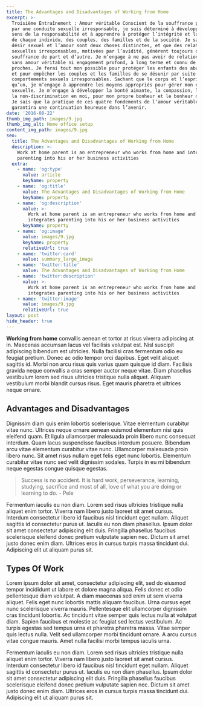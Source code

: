 ```yaml
---
title: The Advantages and Disadvantages of Working from Home
excerpt: >-
  Troisième Entraînement : Amour véritable Conscient de la souffrance provoquée
  par une conduite sexuelle irresponsable, je suis déterminé à développer mon
  sens de la responsabilité et à apprendre à protéger l’intégrité et la sécurité
  de chaque individu, des couples, des familles et de la société. Je sais que le
  désir sexuel et l’amour sont deux choses distinctes, et que des relations
  sexuelles irresponsables, motivées par l’avidité, génèrent toujours de la
  souffrance de part et d’autre. Je m’engage à ne pas avoir de relation sexuelle
  sans amour véritable ni engagement profond, à long terme et connu de mes
  proches. Je ferai tout mon possible pour protéger les enfants des abus sexuels
  et pour empêcher les couples et les familles de se désunir par suite de
  comportements sexuels irresponsables. Sachant que le corps et l’esprit ne font
  qu’un, je m’engage à apprendre les moyens appropriés pour gérer mon énergie
  sexuelle. Je m’engage à développer la bonté aimante, la compassion, la joie et
  la non-discrimination en moi, pour mon propre bonheur et le bonheur d’autrui.
  Je sais que la pratique de ces quatre fondements de l’amour véritable me
  garantira une continuation heureuse dans l’avenir.
date: '2016-08-22'
thumb_img_path: images/9.jpg
thumb_img_alt: Home office setup
content_img_path: images/9.jpg
seo:
  title: The Advantages and Disadvantages of Working from Home
  description: >-
    Work at home parent is an entrepreneur who works from home and integrates
    parenting into his or her business activities
  extra:
    - name: 'og:type'
      value: article
      keyName: property
    - name: 'og:title'
      value: The Advantages and Disadvantages of Working from Home
      keyName: property
    - name: 'og:description'
      value: >-
        Work at home parent is an entrepreneur who works from home and
        integrates parenting into his or her business activities
      keyName: property
    - name: 'og:image'
      value: images/9.jpg
      keyName: property
      relativeUrl: true
    - name: 'twitter:card'
      value: summary_large_image
    - name: 'twitter:title'
      value: The Advantages and Disadvantages of Working from Home
    - name: 'twitter:description'
      value: >-
        Work at home parent is an entrepreneur who works from home and
        integrates parenting into his or her business activities
    - name: 'twitter:image'
      value: images/9.jpg
      relativeUrl: true
layout: post
hide_header: true
---
```


**Working from home** convallis aenean et tortor at risus viverra adipiscing at in. Maecenas accumsan lacus vel facilisis volutpat est. Nisl suscipit adipiscing bibendum est ultricies. Nulla facilisi cras fermentum odio eu feugiat pretium. Donec ac odio tempor orci dapibus. Eget velit aliquet sagittis id. Morbi non arcu risus quis varius quam quisque id diam. Facilisis gravida neque convallis a cras semper auctor neque vitae. Diam phasellus vestibulum lorem sed risus ultricies tristique nulla aliquet. Aliquam vestibulum morbi blandit cursus risus. Eget mauris pharetra et ultrices neque ornare.

## Advantages and Disadvantages 

Dignissim diam quis enim lobortis scelerisque. Vitae elementum curabitur vitae nunc. Ultrices neque ornare aenean euismod elementum nisi quis eleifend quam. Et ligula ullamcorper malesuada proin libero nunc consequat interdum. Quam lacus suspendisse faucibus interdum posuere. Bibendum arcu vitae elementum curabitur vitae nunc. Ullamcorper malesuada proin libero nunc. Sit amet risus nullam eget felis eget nunc lobortis. Elementum curabitur vitae nunc sed velit dignissim sodales. Turpis in eu mi bibendum neque egestas congue quisque egestas.

> Success is no accident. It is hard work, perseverance, learning, studying, sacrifice and most of all, love of what you are doing or learning to do. - Pele

Fermentum iaculis eu non diam. Lorem sed risus ultricies tristique nulla aliquet enim tortor. Viverra nam libero justo laoreet sit amet cursus. Interdum consectetur libero id faucibus nisl tincidunt eget nullam. Aliquet sagittis id consectetur purus ut. Iaculis eu non diam phasellus. Ipsum dolor sit amet consectetur adipiscing elit duis. Fringilla phasellus faucibus scelerisque eleifend donec pretium vulputate sapien nec. Dictum sit amet justo donec enim diam. Ultrices eros in cursus turpis massa tincidunt dui. Adipiscing elit ut aliquam purus sit.

## Types Of Work

Lorem ipsum dolor sit amet, consectetur adipiscing elit, sed do eiusmod tempor incididunt ut labore et dolore magna aliqua. Felis donec et odio pellentesque diam volutpat. A diam maecenas sed enim ut sem viverra aliquet. Felis eget nunc lobortis mattis aliquam faucibus. Urna cursus eget nunc scelerisque viverra mauris. Pellentesque elit ullamcorper dignissim cras tincidunt lobortis. Ac tincidunt vitae semper quis lectus nulla at volutpat diam. Sapien faucibus et molestie ac feugiat sed lectus vestibulum. Ac turpis egestas sed tempus urna et pharetra pharetra massa. Vitae semper quis lectus nulla. Velit sed ullamcorper morbi tincidunt ornare. A arcu cursus vitae congue mauris. Amet nulla facilisi morbi tempus iaculis urna.

Fermentum iaculis eu non diam. Lorem sed risus ultricies tristique nulla aliquet enim tortor. Viverra nam libero justo laoreet sit amet cursus. Interdum consectetur libero id faucibus nisl tincidunt eget nullam. Aliquet sagittis id consectetur purus ut. Iaculis eu non diam phasellus. Ipsum dolor sit amet consectetur adipiscing elit duis. Fringilla phasellus faucibus scelerisque eleifend donec pretium vulputate sapien nec. Dictum sit amet justo donec enim diam. Ultrices eros in cursus turpis massa tincidunt dui. Adipiscing elit ut aliquam purus sit.
